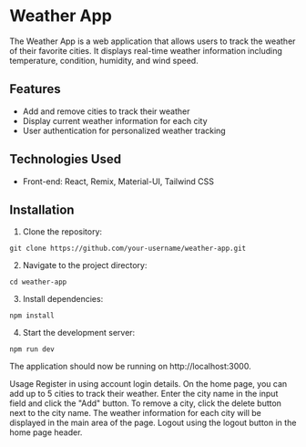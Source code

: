 # Weather App

The Weather App is a web application that allows users to track the weather of their favorite cities. It displays real-time weather information including temperature, condition, humidity, and wind speed.

## Features

- Add and remove cities to track their weather
- Display current weather information for each city
- User authentication for personalized weather tracking

## Technologies Used

- Front-end: React, Remix, Material-UI, Tailwind CSS

## Installation

1. Clone the repository:

```shell
git clone https://github.com/your-username/weather-app.git
```

2. Navigate to the project directory:

```shell
cd weather-app
```

3. Install dependencies:

```shell
npm install
```

4. Start the development server:

```shell
npm run dev
```

The application should now be running on http://localhost:3000.

Usage
Register in using account login details.
On the home page, you can add up to 5 cities to track their weather. Enter the city name in the input field and click the "Add" button.
To remove a city, click the delete button next to the city name.
The weather information for each city will be displayed in the main area of the page.
Logout using the logout button in the home page header.
